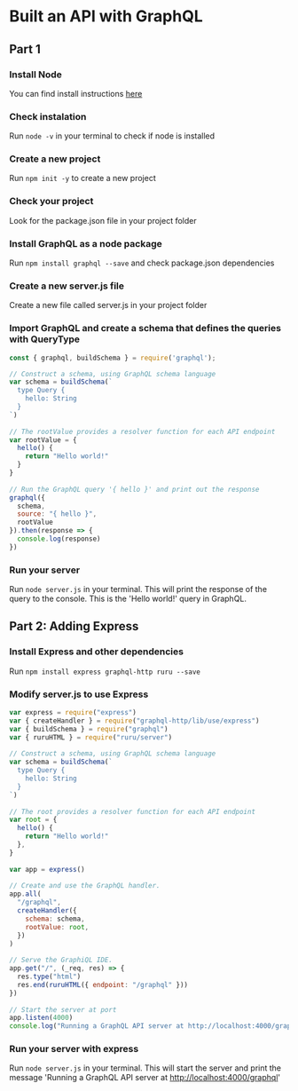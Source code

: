 # Built an API with GraphQL

## Part 1

### Install Node

You can find install instructions [here](https://nodejs.org/en)

### Check instalation

Run ``` node -v ``` in your terminal to check if node is installed

### Create a new project

Run ``` npm init -y ``` to create a new project

### Check your project

Look for the package.json file in your project folder

### Install GraphQL as a node package

Run ``` npm install graphql --save ``` and check package.json dependencies

### Create a new server.js file

Create a new file called server.js in your project folder

### Import GraphQL and create a schema that defines the queries with QueryType

```javascript
const { graphql, buildSchema } = require('graphql');

// Construct a schema, using GraphQL schema language
var schema = buildSchema(`
  type Query {
    hello: String
  }
`)
 
// The rootValue provides a resolver function for each API endpoint
var rootValue = {
  hello() {
    return "Hello world!"
  }
}
 
// Run the GraphQL query '{ hello }' and print out the response
graphql({
  schema,
  source: "{ hello }",
  rootValue
}).then(response => {
  console.log(response)
})
```

### Run your server

Run ``` node server.js ``` in your terminal.
This will print the response of the query to the console.
This is the 'Hello world!' query in GraphQL.

## Part 2: Adding Express

### Install Express and other dependencies

Run ``` npm install express graphql-http ruru --save ```

### Modify server.js to use Express

```javascript
var express = require("express")
var { createHandler } = require("graphql-http/lib/use/express")
var { buildSchema } = require("graphql")
var { ruruHTML } = require("ruru/server")
 
// Construct a schema, using GraphQL schema language
var schema = buildSchema(`
  type Query {
    hello: String
  }
`)
 
// The root provides a resolver function for each API endpoint
var root = {
  hello() {
    return "Hello world!"
  },
}
 
var app = express()
 
// Create and use the GraphQL handler.
app.all(
  "/graphql",
  createHandler({
    schema: schema,
    rootValue: root,
  })
)
 
// Serve the GraphiQL IDE.
app.get("/", (_req, res) => {
  res.type("html")
  res.end(ruruHTML({ endpoint: "/graphql" }))
})
 
// Start the server at port
app.listen(4000)
console.log("Running a GraphQL API server at http://localhost:4000/graphql")
```

### Run your server with express

Run ``` node server.js ``` in your terminal.
This will start the server and print the message 'Running a GraphQL API server at <http://localhost:4000/graphql>'